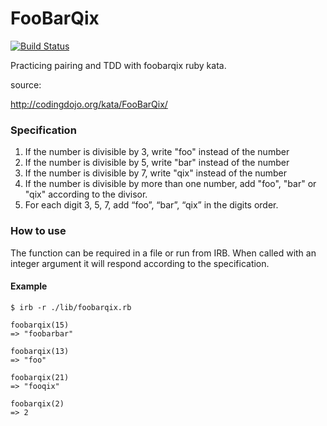 # FooBarQix

[![Build Status](https://travis-ci.org/williampowell92/foobarqix.svg?branch=master)](https://travis-ci.org/williampowell92/foobarqix)

Practicing pairing and TDD with foobarqix ruby kata.

source:

http://codingdojo.org/kata/FooBarQix/

### Specification

1. If the number is divisible by 3, write "foo" instead of the number
2. If the number is divisible by 5, write "bar" instead of the number
3. If the number is divisible by 7, write "qix" instead of the number
4. If the number is divisible by more than one number, add "foo", "bar" or "qix" according to the divisor.
4. For each digit 3, 5, 7, add “foo”, “bar”, “qix” in the digits order.

### How to use

The function can be required in a file or run from IRB. When called with an integer argument it will respond according to the specification.

#### Example

```shell
$ irb -r ./lib/foobarqix.rb

foobarqix(15)
=> "foobarbar"

foobarqix(13)
=> "foo"

foobarqix(21)
=> "fooqix"

foobarqix(2)
=> 2
```
